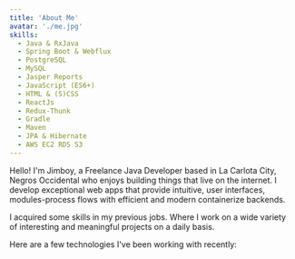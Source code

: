 ```yaml
---
title: 'About Me'
avatar: './me.jpg'
skills:
  - Java & RxJava
  - Spring Boot & Webflux
  - PostgreSQL 
  - MySQL
  - Jasper Reports
  - JavaScript (ES6+)
  - HTML & (S)CSS
  - ReactJs
  - Redux-Thunk
  - Gradle
  - Maven
  - JPA & Hibernate
  - AWS EC2 RDS S3
---
```


Hello! I'm Jimboy, a Freelance Java Developer based in La Carlota City, Negros Occidental who enjoys building things that live on the internet. I develop exceptional web apps that provide intuitive, user interfaces, modules-process flows with efficient and modern containerize backends.

I acquired some skills in my previous jobs. Where I work on a wide variety of interesting and meaningful projects on a daily basis.

Here are a few technologies I've been working with recently:
